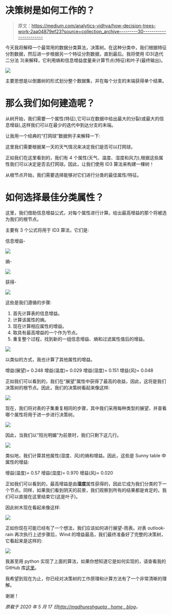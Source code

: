 # 决策树是如何工作的？

> 原文：<https://medium.com/analytics-vidhya/how-decision-trees-work-2aa04879ef23?source=collection_archive---------30----------------------->

今天我将解释一个最常用的数据分类算法，决策树。在这种分类中，我们根据特征分割数据，然后进一步根据另一个特征分割数据，直到最后。我将使用 ID3(迭代二分法 3)来解释，它利用熵和信息增益度量来计算节点(特征)和叶子(最终输出)。

![](img/4472f390eaab324a43dc82cdf2f862ce.png)

主要思想是以倒置树的形式划分整个数据集，并在每个分支的末端获得单个结果。

# 那么我们如何建造呢？

从树开始，我们需要一个属性(特征),它可以在数据中给出最大的分裂(或最大的信息增益),这样我们可以在最少的迭代中到达分支的末端。

让我用一个经典的“打网球”数据例子来解释一下:

这里我们需要根据某一天的天气情况来决定我们是否可以打网球。

正如我们在这里看到的，我们有 4 个属性(天气、温度、湿度和风力),根据这些属性我们可以决定是否去打网球。因此，让我们使用 ID3 算法来构建一棵树！

从根节点开始，我们需要选择能够对它们进行分类的最佳属性/特征。

# 如何选择最佳分类属性？

这里，我们借助信息增益公式，对每个属性进行计算。给出最高增益的那个将被选为我们的根节点。

主要有 3 个公式将用于 ID3 算法，它们是:

信息增益-

![](img/dd20bb03d403b8b4d3e41d563a1b34a4.png)

熵-

![](img/cdf03602797fe5e5c8f3866f740af83b.png)

获得-

![](img/d58d56711b4ecd1b106cbb26215261be.png)

这些是我们遵循的步骤:

1.  首先计算表的信息增益。
2.  计算该属性的熵。
3.  现在计算相应属性的增益。
4.  取具有最高增益的一个作为节点。
5.  重复整个过程，找到新的一组信息增益、熵和过滤属性值后的增益。

![](img/5e36ff4a434a6c7f76cbd1bee0c5caa7.png)

以类似的方式，我也计算了其他属性的增益。

增益(展望)= 0.248
增益(温度)= 0.029
增益(湿度)= 0.151
增益(风)= 0.048

正如我们可以看到的，我们在“展望”属性中获得了最高的收益，因此，这将是我们决策树的根节点。因此，我们的决策树看起来像这样:

![](img/d0873fb215d1ed9cb834f3a2db1e067d.png)

现在，我们将对表的子集重复相同的步骤，其中我们采用每种类型的展望，并查看哪个属性将用于进一步进行决策树。

![](img/2e6b54961c56ac9d5944743c54c685f9.png)

因此，当我们以“阳光明媚”为前景时，我们只剩下这几行。

![](img/c071218d55112c4d8af8b9c2b18a9f9a.png)

类似地，我们计算其他属性(湿度、风)的熵和增益。因此，这些是 Sunny table 中属性的增益:

增益(温度)= 0.57
增益(湿度)= 0.970
增益(风)= 0.020

正如我们可以看到的，最高增益是由**湿度**属性获得的，因此它成为我们分类的下一个节点。同样，如果我们看到阴天的前景，我们观察到所有的结果都是肯定的，我们可以直接在这里结束它(这是叶子)。

因此树木现在看起来像这样:

![](img/23bb8829898d44d7d88e6139f240fbf2.png)

正如你现在可能已经有了一个想法，我们应该如何进行展望-雨表。对表 outlook-rain 再次执行上述步骤后，Wind 的增益最高，我们最终准备好了完整的决策树，它看起来是这样的:

![](img/7ac0fba67e4994e98c36f78fa196ef0a.png)

我甚至用 python 实现了上面的算法，如果你想知道它是如何实现的，请查看我的 GitHub 库[这里](https://github.com/madhuresh97/DecisionTreeExample)。

我希望到现在为止，你已经对决策树的工作原理和计算方法有了一个非常清晰的理解。

谢谢！

*原载于 2020 年 5 月 17 日*[*http://madhureshgupta . home . blog*](http://madhureshgupta.home.blog/2020/05/17/how-decision-trees-work/)*。*
